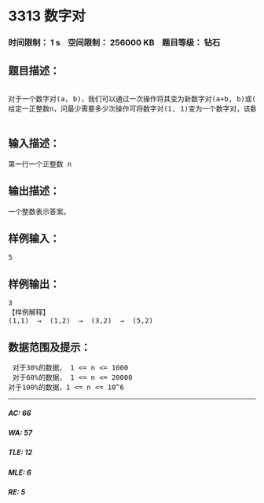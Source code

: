 # 3313 数字对   
### 时间限制： 1 s&nbsp;&nbsp;&nbsp;&nbsp;空间限制： 256000 KB&nbsp;&nbsp;&nbsp;&nbsp;题目等级： 钻石  
## 题目描述：  

<pre>
 
对于一个数字对(a, b)，我们可以通过一次操作将其变为新数字对(a+b, b)或(a, a+b)。
给定一正整数n，问最少需要多少次操作可将数字对(1, 1)变为一个数字对，该数字对至少有一个数字为n。
 
</pre>
  
  
## 输入描述：  

<pre>
第一行一个正整数 n
</pre>
  
  
## 输出描述：  

<pre>
一个整数表示答案。
</pre>
  
  
## 样例输入：  

<pre>
5
</pre>
  
  
## 样例输出：  

<pre>
3
【样例解释】
(1,1)  →  (1,2)  →  (3,2)  →  (5,2)
</pre>
  
  
## 数据范围及提示：  

<pre>
 对于30%的数据， 1 <= n <= 1000
 对于60%的数据， 1 <= n <= 20000
对于100%的数据，1 <= n <= 10^6
</pre>
  
  
***  

##### AC: 66  
##### WA: 57  
##### TLE: 12  
##### MLE: 6  
##### RE: 5  
